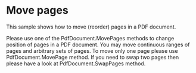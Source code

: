 # Move pages
This sample shows how to move (reorder) pages in a PDF document.

Please use one of the PdfDocument.MovePages methods to change position of pages in a PDF document. You may move continuous ranges of pages and arbitrary sets of pages. To move only one page please use PdfDocument.MovePage method. If you need to swap two pages then please have a look at PdfDocument.SwapPages method.

